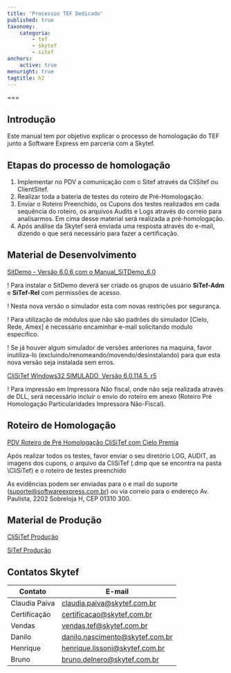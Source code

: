 ```yaml
---
title: 'Processos TEF Dedicado'
published: true
taxonomy:
    categoria:
        - tef
        - skytef
        - sitef
anchors:
    active: true
menuright: true
tagtitle: h2
---
```


===

## Introdução
Este manual tem por objetivo explicar o processo de homologação do TEF junto a Software Express em parceria com a Skytef.

## Etapas do processo de homologação
1. Implementar no PDV a comunicação com o Sitef através da CliSitef ou
ClientSitef.
1. Realizar toda a bateria de testes do roteiro de Pré-Homologação.
1. Enviar o Roteiro Preenchido, os Cupons dos testes realizados em cada sequência do
roteiro, os arquivos Audits e Logs através do correio para analisarmos. Em cima desse
material será realizada a pré-homologação.
1. Após análise da Skytef será enviada uma resposta através do e-mail, dizendo o que
será necessário para fazer a certificação.

## Material de Desenvolvimento
[SitDemo - Versão 6.0.6 com o Manual_SiTDemo_6.0](https://www.softwareexpress.com.br/distri/aplicativos/simulado/sitdemo.zip)

! Para instalar o SitDemo deverá ser criado os grupos de usuário **SiTef-Adm** e **SiTef-Rel** com permissões de acesso.

! Nesta nova versão o simulador esta com novas restrições por segurança.

! Para utilização de módulos que não são padrões do simulador [Cielo, Rede, Amex] é necessário encaminhar e-mail solicitando modulo especifico.

! Se já houver algum simulador de versões anteriores na maquina, favor inutiliza-lo (excluindo/renomeando/movendo/desinstalando) para que esta nova versão seja instalada sem erros.

[CliSiTef Windows32 SIMULADO ­ Versão 6.0.114.5. r5](https://www.softwareexpress.com.br/distri/aplicativos/simulado/clisitefwin32_simulado.zip)

! Para impressão em Impressora Não fiscal, onde não seja realizada através de DLL, será necessário incluir o envio do roteiro em anexo (Roteiro Pré Homologação Particularidades Impressora Não-Fiscal).

## Roteiro de Homologação

[PDV Roteiro de Pré Homologação CliSiTef com Cielo Premia](https://www.softwareexpress.com.br/distri/roteiros/roteirodeprehomolclisitef.zip)

Após realizar todos os testes, favor enviar o seu diretório LOG, AUDIT, as
imagens dos cupons, o arquivo da CliSiTef (.dmp que se encontra na pasta
\CliSiTef) e o roteiro de testes preenchido

As evidências podem ser enviadas para o e mail do suporte (suporte@softwareexpress.com.br) ou via correio para o endereço Av. Paulista, 2202 Sobreloja H, CEP 01310 300.

## Material de Produção

[CliSiTef Produção](https://www.softwareexpress.com.br/distri/aplicativos/clisitefwin32.zip)

[SiTef Produção](https://www.softwareexpress.com.br/distri/aplicativos/sitef.zip)

## Contatos Skytef

|Contato|E-mail|
|-------|------|
|Claudia Paiva|claudia.paiva@skytef.com.br|
|Certificação|certificacao@skytef.com.br|
|Vendas|vendas.tef@skytef.com.br|
|Danilo|danilo.nascimento@skytef.com.br|
|Henrique|henrique.lissoni@skytef.com.br|
|Bruno|bruno.delnero@skytef.com.br|